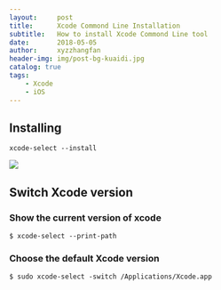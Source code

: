 ```yaml
---
layout:     post
title:      Xcode Commond Line Installation
subtitle:   How to install Xcode Commond Line tool
date:       2018-05-05
author:     xyzzhangfan
header-img: img/post-bg-kuaidi.jpg
catalog: true
tags:
    - Xcode
    - iOS
---
```


## Installing

	xcode-select --install

![](https://upload-images.jianshu.io/upload_images/545662-f9031dfcce085f8f.png?imageMogr2/auto-orient/strip%7CimageView2/2/w/459)


## Switch Xcode version

### Show the current version of xcode

	$ xcode-select --print-path
	
### Choose the default Xcode version

	$ sudo xcode-select -switch /Applications/Xcode.app
